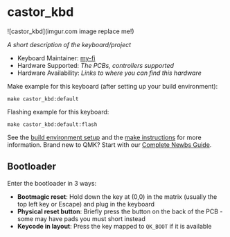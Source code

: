 # castor_kbd

![castor_kbd](imgur.com image replace me!)

*A short description of the keyboard/project*

* Keyboard Maintainer: [my-fi](https://github.com/my-fi-25073)
* Hardware Supported: *The PCBs, controllers supported*
* Hardware Availability: *Links to where you can find this hardware*

Make example for this keyboard (after setting up your build environment):

    make castor_kbd:default

Flashing example for this keyboard:

    make castor_kbd:default:flash

See the [build environment setup](https://docs.qmk.fm/#/getting_started_build_tools) and the [make instructions](https://docs.qmk.fm/#/getting_started_make_guide) for more information. Brand new to QMK? Start with our [Complete Newbs Guide](https://docs.qmk.fm/#/newbs).

## Bootloader

Enter the bootloader in 3 ways:

* **Bootmagic reset**: Hold down the key at (0,0) in the matrix (usually the top left key or Escape) and plug in the keyboard
* **Physical reset button**: Briefly press the button on the back of the PCB - some may have pads you must short instead
* **Keycode in layout**: Press the key mapped to `QK_BOOT` if it is available
